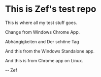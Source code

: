 This is Zef's test repo
=======================
This is where all my test stuff goes.

Change from Windows Chrome App.

Abhängigkeiten and Der schöne Tag 

And this from the Windows Standalone app.

And this is from Chrome app on Linux.

-- Zef
